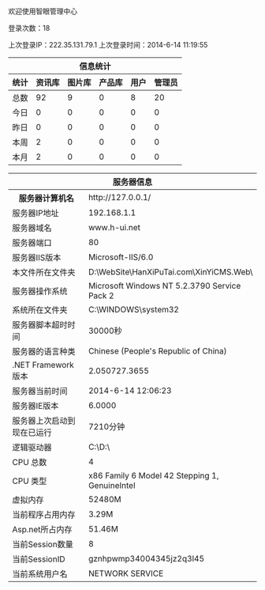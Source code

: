 <!DOCTYPE HTML>
<html>
<head>
<meta charset="utf-8">
<meta name="renderer" content="webkit|ie-comp|ie-stand">
<meta http-equiv="X-UA-Compatible" content="IE=edge,chrome=1">
<meta name="viewport" content="width=device-width,initial-scale=1,minimum-scale=1.0,maximum-scale=1.0,user-scalable=no" />
<meta http-equiv="Cache-Control" content="no-siteapp" />
<link href="public/css/external/H-ui.min.css" rel="stylesheet" type="text/css" />
<link href="public/css/external/H-ui.admin.css" rel="stylesheet" type="text/css" />
<link href="public/js/external/Hui-iconfont/1.0.7/iconfont.css" rel="stylesheet" type="text/css" />
<title>我的桌面</title>
</head>
<body>
<div class="pd-20" style="padding-top:20px;">
  <p class="f-20 text-success">欢迎使用智眼管理中心</p>
  <p>登录次数：18 </p>
  <p>上次登录IP：222.35.131.79.1  上次登录时间：2014-6-14 11:19:55</p>
  <table class="table table-border table-bordered table-bg">
    <thead>
      <tr>
        <th colspan="7" scope="col">信息统计</th>
      </tr>
      <tr class="text-c">
        <th>统计</th>
        <th>资讯库</th>
        <th>图片库</th>
        <th>产品库</th>
        <th>用户</th>
        <th>管理员</th>
      </tr>
    </thead>
    <tbody>
      <tr class="text-c">
        <td>总数</td>
        <td>92</td>
        <td>9</td>
        <td>0</td>
        <td>8</td>
        <td>20</td>
      </tr>
      <tr class="text-c">
        <td>今日</td>
        <td>0</td>
        <td>0</td>
        <td>0</td>
        <td>0</td>
        <td>0</td>
      </tr>
      <tr class="text-c">
        <td>昨日</td>
        <td>0</td>
        <td>0</td>
        <td>0</td>
        <td>0</td>
        <td>0</td>
      </tr>
      <tr class="text-c">
        <td>本周</td>
        <td>2</td>
        <td>0</td>
        <td>0</td>
        <td>0</td>
        <td>0</td>
      </tr>
      <tr class="text-c">
        <td>本月</td>
        <td>2</td>
        <td>0</td>
        <td>0</td>
        <td>0</td>
        <td>0</td>
      </tr>
    </tbody>
  </table>
  <table class="table table-border table-bordered table-bg mt-20">
    <thead>
      <tr>
        <th colspan="2" scope="col">服务器信息</th>
      </tr>
    </thead>
    <tbody>
      <tr>
        <th width="200">服务器计算机名</th>
        <td><span id="lbServerName">http://127.0.0.1/</span></td>
      </tr>
      <tr>
        <td>服务器IP地址</td>
        <td>192.168.1.1</td>
      </tr>
      <tr>
        <td>服务器域名</td>
        <td>www.h-ui.net</td>
      </tr>
      <tr>
        <td>服务器端口 </td>
        <td>80</td>
      </tr>
      <tr>
        <td>服务器IIS版本 </td>
        <td>Microsoft-IIS/6.0</td>
      </tr>
      <tr>
        <td>本文件所在文件夹 </td>
        <td>D:\WebSite\HanXiPuTai.com\XinYiCMS.Web\</td>
      </tr>
      <tr>
        <td>服务器操作系统 </td>
        <td>Microsoft Windows NT 5.2.3790 Service Pack 2</td>
      </tr>
      <tr>
        <td>系统所在文件夹 </td>
        <td>C:\WINDOWS\system32</td>
      </tr>
      <tr>
        <td>服务器脚本超时时间 </td>
        <td>30000秒</td>
      </tr>
      <tr>
        <td>服务器的语言种类 </td>
        <td>Chinese (People's Republic of China)</td>
      </tr>
      <tr>
        <td>.NET Framework 版本 </td>
        <td>2.050727.3655</td>
      </tr>
      <tr>
        <td>服务器当前时间 </td>
        <td>2014-6-14 12:06:23</td>
      </tr>
      <tr>
        <td>服务器IE版本 </td>
        <td>6.0000</td>
      </tr>
      <tr>
        <td>服务器上次启动到现在已运行 </td>
        <td>7210分钟</td>
      </tr>
      <tr>
        <td>逻辑驱动器 </td>
        <td>C:\D:\</td>
      </tr>
      <tr>
        <td>CPU 总数 </td>
        <td>4</td>
      </tr>
      <tr>
        <td>CPU 类型 </td>
        <td>x86 Family 6 Model 42 Stepping 1, GenuineIntel</td>
      </tr>
      <tr>
        <td>虚拟内存 </td>
        <td>52480M</td>
      </tr>
      <tr>
        <td>当前程序占用内存 </td>
        <td>3.29M</td>
      </tr>
      <tr>
        <td>Asp.net所占内存 </td>
        <td>51.46M</td>
      </tr>
      <tr>
        <td>当前Session数量 </td>
        <td>8</td>
      </tr>
      <tr>
        <td>当前SessionID </td>
        <td>gznhpwmp34004345jz2q3l45</td>
      </tr>
      <tr>
        <td>当前系统用户名 </td>
        <td>NETWORK SERVICE</td>
      </tr>
    </tbody>
  </table>
</div>
<footer class="footer">
</footer>
<script type="text/javascript" src="public/js/external/jquery.min.js"></script>
<script type="text/javascript" src="public/js/external/H-ui.js"></script>
<script>
/* var _hmt = _hmt || [];
(function() {
  var hm = document.createElement("script");
  hm.src = "//hm.baidu.com/hm.js?080836300300be57b7f34f4b3e97d911";
  var s = document.getElementsByTagName("script")[0]; 
  s.parentNode.insertBefore(hm, s);
})();
var _bdhmProtocol = (("https:" == document.location.protocol) ? " https://" : " http://");
document.write(unescape("%3Cscript src='" + _bdhmProtocol + "hm.baidu.com/h.js%3F080836300300be57b7f34f4b3e97d911' type='text/javascript'%3E%3C/script%3E")); */
</script>
</body>
</html>

